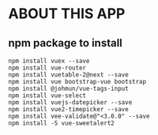 # ABOUT THIS APP

## npm package to install
    npm install vuex --save
    npm install vue-router
    npm install vuetable-2@next --save
    npm install vue bootstrap-vue bootstrap
    npm install @johmun/vue-tags-input
    npm install vue-select
    npm install vuejs-datepicker --save
    npm install vue2-timepicker --save
    npm install vee-validate@"<3.0.0" --save
    npm install -S vue-sweetalert2
